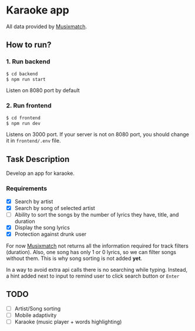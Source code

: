 # Karaoke app

All data provided by [Musixmatch](https://www.musixmatch.com).

## How to run?

### 1. Run backend

```bash
$ cd backend
$ npm run start
```

Listen on 8080 port by default

### 2. Run frontend

```bash
$ cd frontend
$ npm run dev
```

Listens on 3000 port. If your server is not on 8080 port,
you should change it in `frontend/.env` file.

## Task Description

Develop an app for karaoke.

### Requirements

- [x] Search by artist
- [x] Search by song of selected artist
- [ ] Ability to sort the songs by the number of lyrics they have, title, and
  duration
- [x] Display the song lyrics
- [x] Protection against drunk user

For now [Musixmatch](https://www.musixmatch.com) not returns all the information
required for track filters (duration).
Also, one song has only 1 or 0 lyrics, so we can filter songs without them.
This is why song sorting is not added **yet**.

In a way to avoid extra api calls there is no searching while typing.
Instead, a hint added next to input to remind user to click search button
or `Enter`

## TODO

- [ ] Artist/Song sorting
- [ ] Mobile adaptivity
- [ ] Karaoke (music player + words highlighting)
